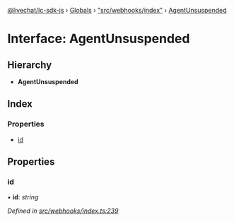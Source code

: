 [@livechat/lc-sdk-js](../README.md) › [Globals](../globals.md) › ["src/webhooks/index"](../modules/_src_webhooks_index_.md) › [AgentUnsuspended](_src_webhooks_index_.agentunsuspended.md)

# Interface: AgentUnsuspended

## Hierarchy

* **AgentUnsuspended**

## Index

### Properties

* [id](_src_webhooks_index_.agentunsuspended.md#id)

## Properties

###  id

• **id**: *string*

*Defined in [src/webhooks/index.ts:239](https://github.com/livechat/lc-sdk-js/blob/efba8ac/src/webhooks/index.ts#L239)*
